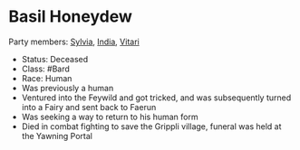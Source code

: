 # Basil Honeydew
Party members: [Sylvia](PCs/Past/Sylvia.md), [India](PCs/Current/India.md), [Vitari](PCs/Past/Vitari.md)

- Status: Deceased
- Class: #Bard
- Race: Human
- Was previously a human
- Ventured into the Feywild and got tricked, and was subsequently turned into a Fairy and sent back to Faerun
- Was seeking a way to return to his human form
- Died in combat fighting to save the Grippli village, funeral was held at the Yawning Portal